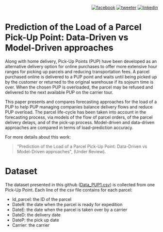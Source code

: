 <p align="right">
<a href="https://www.facebook.com/sharer/sharer.php?u=https%3A%2F%2Fgithub.com%2Fcabani%2FForcastingParcels&t=MForcastingParcels&quote="><img src="http://acabani.free.fr/github/Facebook.png" alt="facebook " /></a> 
<a href="https://twitter.com/intent/tweet?text=ForcastingParcels%20https%3A%2F%2Fgithub.com%2Fcabani%2FForcastingParcels&related=AddToAny,micropat"><img src="http://acabani.free.fr/github/Twitter.png" alt="tweeter" /></a>
<a href="https://www.linkedin.com/sharing/share-offsite/?url=https%3A%2F%2Fgithub.com%2Fcabani%2FForcastingParcels"><img src="http://acabani.free.fr/github/Linkedin.png" alt="linkedin" /></a>
</p>

# Prediction of the Load of a Parcel Pick-Up Point: Data-Driven vs Model-Driven approaches

Along with home delivery, Pick-Up Points (PUP) have been developed as an alternative delivery option for online purchases to offer more extensive hour ranges for picking up parcels and reducing transportation fees. A parcel purchased online is delivered to a PUP point and waits until being picked up by the customer or returned to the original warehouse if its sojourn time is over. When the chosen PUP is overloaded, the parcel may be refused and delivered to the next available PUP on the carrier tour.

This paper presents and compares forecasting approaches for the load of a PUP to help PUP managing companies balance delivery flows and reduce PUP overload. The parcel life-cycle has been taken into account in the forecasting process, via models of the flow of parcel orders, of the parcel delivery delays, and of the pick-up process. Model-driven and data-driven approaches are compared in terms of load-prediction accuracy. 

For more details about this work:
>  "Prediction of the Load of a Parcel Pick-Up Point: Data-Driven vs Model-Driven approaches", (Under Review).

# Dataset
The dataset presented in this github ([Data_PUP1.csv](https://github.com/cabani/ForcastingParcels/blob/main/Data_PUP1.csv)) is collected from one Pick-Up Point. Each line of the csv file contains for each parcel: 
- Id_parcel: the ID of the parcel
- DateR: the date when the parcel is ready for expedition
- DateE: the date when the parcel is taken over by a carrier
- DateD: the delivery date
- DateP: the pick up date
- Carrier: the carrier 
